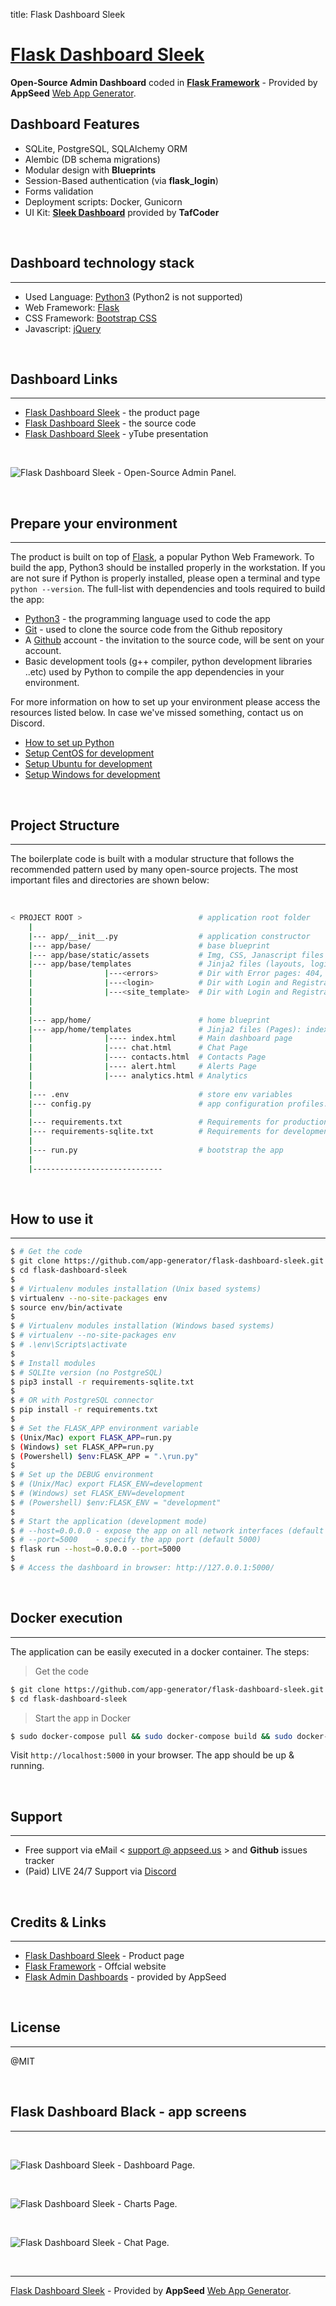 title: Flask Dashboard Sleek

# [Flask Dashboard Sleek](https://appseed.us/admin-dashboards/flask-dashboard-sleek)

**Open-Source Admin Dashboard** coded in **[Flask Framework](https://palletsprojects.com/p/flask/)** - Provided by **AppSeed** [Web App Generator](https://appseed.us/app-generator).

## Dashboard Features

- SQLite, PostgreSQL, SQLAlchemy ORM
- Alembic (DB schema migrations)
- Modular design with **Blueprints**
- Session-Based authentication (via **flask_login**)
- Forms validation
- Deployment scripts: Docker, Gunicorn
- UI Kit: **[Sleek Dashboard](https://github.com/tafcoder/sleek-dashboard)** provided by **TafCoder**

<br />

## Dashboard technology stack
---

- Used Language: [Python3](https://www.python.org/) (Python2 is not supported)
- Web Framework: [Flask](https://www.palletsprojects.com/p/flask/)
- CSS Framework: [Bootstrap CSS](https://getbootstrap.com/)
- Javascript: [jQuery](https://jquery.com/)

<br />

## Dashboard Links
---

- [Flask Dashboard Sleek](https://appseed.us/admin-dashboards/flask-dashboard-sleek) - the product page
- [Flask Dashboard Sleek](https://github.com/app-generator/flask-dashboard-sleek) - the source code
- [Flask Dashboard Sleek](https://www.youtube.com/watch?v=JKSNcLhkMrI) - yTube presentation

<br />

![Flask Dashboard Sleek - Open-Source Admin Panel.](https://raw.githubusercontent.com/app-generator/static/master/products/flask-dashboard-sleek-screen.png)

<br />

## Prepare your environment
---

The product is built on top of [Flask](https://palletsprojects.com/p/flask/), a popular Python Web Framework. To build the app, Python3 should be installed properly in the workstation. If you are not sure if Python is properly installed, please open a terminal and type `python --version`. The full-list with dependencies and tools required to build the app:

- [Python3](https://www.python.org/) - the programming language used to code the app
- [Git](https://git-scm.com/) - used to clone the source code from the Github repository
- A [Github](https://github.com/) account - the invitation to the source code, will be sent on your account.
- Basic development tools (g++ compiler, python development libraries ..etc) used by Python to compile the app dependencies in your environment. 

For more information on how to set up your environment please access the resources listed below. In case we've missed something, contact us on Discord.

- [How to set up Python](/how-to/install-python)
- [Setup CentOS for development](/how-to/setup-centos-for-development/)
- [Setup Ubuntu for development](/how-to/setup-ubuntu-for-development/)
- [Setup Windows for development](/how-to/setup-windows-for-development/)

<br />

## Project Structure
---

The boilerplate code is built with a modular structure that follows the recommended pattern used by many open-source projects. The most important files and  directories are shown below:

<br />

```bash
< PROJECT ROOT >                          # application root folder
    |
    |--- app/__init__.py                  # application constructor  
    |--- app/base/                        # base blueprint
    |--- app/base/static/assets           # Img, CSS, Janascript files
    |--- app/base/templates               # Jinja2 files (layouts, login pages)
    |                |---<errors>         # Dir with Error pages: 404, 500
    |                |---<login>          # Dir with Login and Registration pages
    |                |---<site_template>  # Dir with Login and Registration pages
    |
    |
    |--- app/home/                        # home blueprint
    |--- app/home/templates               # Jinja2 files (Pages): index, icons, tables
    |                |---- index.html     # Main dashboard page
    |                |---- chat.html      # Chat Page
    |                |---- contacts.html  # Contacts Page
    |                |---- alert.html     # Alerts Page
    |                |---- analytics.html # Analytics
    |
    |--- .env                             # store env variables
    |--- config.py                        # app configuration profiles: Debug, Production
    |
    |--- requirements.txt                 # Requirements for production PostgreSQL BDMS
    |--- requirements-sqlite.txt          # Requirements for development - SQLite storage
    |
    |--- run.py                           # bootstrap the app
    |
    |-----------------------------
```

<br />

## How to use it
---

```bash
$ # Get the code
$ git clone https://github.com/app-generator/flask-dashboard-sleek.git
$ cd flask-dashboard-sleek
$
$ # Virtualenv modules installation (Unix based systems)
$ virtualenv --no-site-packages env
$ source env/bin/activate
$
$ # Virtualenv modules installation (Windows based systems)
$ # virtualenv --no-site-packages env
$ # .\env\Scripts\activate
$ 
$ # Install modules
$ # SQLIte version (no PostgreSQL)
$ pip3 install -r requirements-sqlite.txt
$ 
$ # OR with PostgreSQL connector
$ pip install -r requirements.txt
$
$ # Set the FLASK_APP environment variable
$ (Unix/Mac) export FLASK_APP=run.py
$ (Windows) set FLASK_APP=run.py
$ (Powershell) $env:FLASK_APP = ".\run.py"
$
$ # Set up the DEBUG environment
$ # (Unix/Mac) export FLASK_ENV=development
$ # (Windows) set FLASK_ENV=development
$ # (Powershell) $env:FLASK_ENV = "development"
$
$ # Start the application (development mode)
$ # --host=0.0.0.0 - expose the app on all network interfaces (default 127.0.0.1)
$ # --port=5000    - specify the app port (default 5000)  
$ flask run --host=0.0.0.0 --port=5000
$
$ # Access the dashboard in browser: http://127.0.0.1:5000/
```

<br />

## Docker execution
---

The application can be easily executed in a docker container. The steps:

> Get the code

```bash
$ git clone https://github.com/app-generator/flask-dashboard-sleek.git
$ cd flask-dashboard-sleek
```

> Start the app in Docker

```bash
$ sudo docker-compose pull && sudo docker-compose build && sudo docker-compose up -d
```

Visit `http://localhost:5000` in your browser. The app should be up & running.

<br />

## Support
---

- Free support via eMail < [support @ appseed.us](https://appseed.us/support) > and **Github** issues tracker
- (Paid) LIVE 24/7 Support via [Discord](https://discord.gg/fZC6hup)

<br />

## Credits & Links
---

- [Flask Dashboard Sleek](https://appseed.us/admin-dashboards/flask-dashboard-sleek) - Product page
- [Flask Framework](https://www.palletsprojects.com/p/flask/) - Offcial website
- [Flask Admin Dashboards](https://appseed.us/admin-dashboards/flask) - provided by AppSeed

<br />

## License
---

@MIT

<br />

## Flask Dashboard Black - app screens
---

<br />

![Flask Dashboard Sleek - Dashboard Page.](https://raw.githubusercontent.com/app-generator/static/master/products/flask-dashboard-sleek-screen-1.png)

<br />

![Flask Dashboard Sleek - Charts Page.](https://raw.githubusercontent.com/app-generator/static/master/products/flask-dashboard-sleek-screen-2.png)

<br />

![Flask Dashboard Sleek - Chat Page.](https://raw.githubusercontent.com/app-generator/static/master/products/flask-dashboard-sleek-screen-3.png)

<br />

---
[Flask Dashboard Sleek](https://appseed.us/admin-dashboards/flask-dashboard-sleek) - Provided by **AppSeed** [Web App Generator](https://appseed.us/app-generator).
